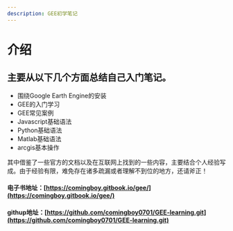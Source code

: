 ```yaml
---
description: GEE初学笔记
---
```


# 介绍

## 主要从以下几个方面总结自己入门笔记。

* 围绕Google Earth Engine的安装
* GEE的入门学习
* GEE常见案例
* Javascript基础语法
* Python基础语法
* Matlab基础语法
* arcgis基本操作

其中借鉴了一些官方的文档以及在互联网上找到的一些内容，主要结合个人经验写成。由于经验有限，难免存在诸多疏漏或者理解不到位的地方，还请斧正！

#### 电子书地址：[https://comingboy.gitbook.io/gee/](https://comingboy.gitbook.io/gee/)

#### githup地址：[https://github.com/comingboy0701/GEE-learning.git](https://github.com/comingboy0701/GEE-learning.git)

